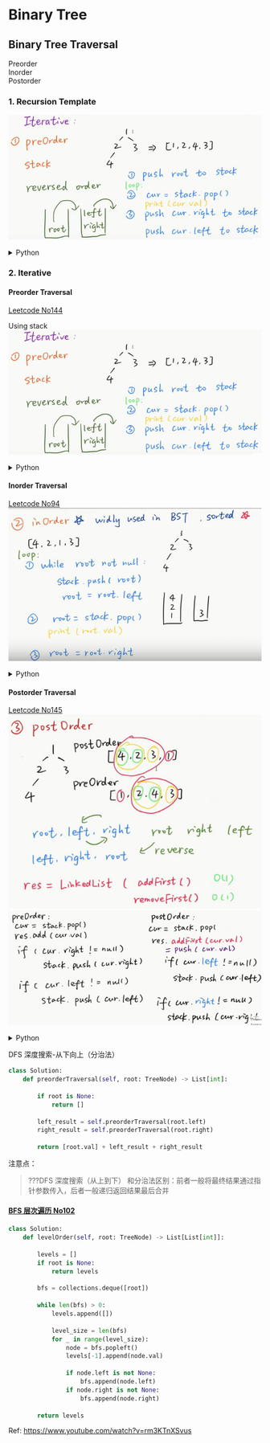 # Binary Tree

## Binary Tree Traversal

Preorder  
Inorder  
Postorder  

### 1. Recursion Template
![title](01.png)
<details>
  <summary>Python</summary>  

```python
def preorder_rec(root):
    if root is None:
        return
    visit(root)
    preorder_rec(root.left)
    preorder_rec(root.right)
    return

def inorder_rec(root):
    if root is None:
        return
    inorder_rec(root.left)
    visit(root)
    inorder_rec(root.right)
    return

def postorder_rec(root):
    if root is None:
        return
    postorder_rec(root.left)
    postorder_rec(root.right)
    visit(root)
    return
```  
</details>

### 2. Iterative

#### Preorder Traversal 
[Leetcode No144](https://leetcode.com/problems/binary-tree-preorder-traversal/)  

Using stack  
![title](01.png)
<details>
  <summary>Python</summary>

```Python
class Solution:
    def preorderTraversal(self, root: TreeNode) -> List[int]:
        preorder = []
        if root is None:
            return preorder
        
        s = [root]
        while len(s) > 0:
            node = s.pop()
            preorder.append(node.val)
            if node.right is not None:
                s.append(node.right)
            if node.left is not None:
                s.append(node.left)
        
        return preorder
```
</details>

#### Inorder Traversal
[Leetcode No94](https://leetcode.com/problems/binary-tree-inorder-traversal/)  
![title](02.png)
<details>
  <summary>Python</summary>

```Python
class Solution:
    def inorderTraversal(self, root: TreeNode) -> List[int]:
        s, inorder = [], []

        node = root
        while len(s) > 0 or node is not None:
            if node is not None:
                s.append(node)
                node = node.left
            else:
                node = s.pop()
                inorder.append(node.val)
                node = node.right
        return inorder
```
</details>

#### Postorder Traversal
[Leetcode No145](https://leetcode.com/problems/binary-tree-postorder-traversal/)  
![title](03.png) 
![title](04.png)
<details>
  <summary>Python</summary>

```Python
class Solution:
    def postorderTraversal(self, root: TreeNode) -> List[int]:
        result=[]
        if root == None: 
            return result
        s=[root]
        
        while len(s) > 0:
            note = s.pop()
            # reverse: insert from the front
            result.insert(0, note.val)
            
            if note.left is not None:
                s.append(note.left)
            if note.right is not None:
                s.append(note.right)
        return result
```
</details>

DFS 深度搜索-从下向上（分治法）

```Python
class Solution:
    def preorderTraversal(self, root: TreeNode) -> List[int]:
        
        if root is None:
            return []
        
        left_result = self.preorderTraversal(root.left)
        right_result = self.preorderTraversal(root.right)
        
        return [root.val] + left_result + right_result
```

注意点：

> ???DFS 深度搜索（从上到下） 和分治法区别：前者一般将最终结果通过指针参数传入，后者一般递归返回结果最后合并

#### [BFS 层次遍历 No102](https://leetcode.com/problems/binary-tree-level-order-traversal/)

```Python
class Solution:
    def levelOrder(self, root: TreeNode) -> List[List[int]]:
        
        levels = []
        if root is None:
            return levels
        
        bfs = collections.deque([root])
        
        while len(bfs) > 0:
            levels.append([])
            
            level_size = len(bfs)
            for _ in range(level_size):
                node = bfs.popleft()
                levels[-1].append(node.val)
                
                if node.left is not None:
                    bfs.append(node.left)
                if node.right is not None:
                    bfs.append(node.right)
        
        return levels
```
Ref: https://www.youtube.com/watch?v=rm3KTnXSvus
